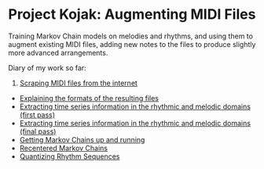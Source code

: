 # Project Kojak: Augmenting MIDI Files

Training Markov Chain models on melodies and rhythms, and using them to augment existing MIDI files, adding new notes to the files to produce slightly more advanced arrangements.

Diary of my work so far:

1. [Scraping MIDI files from the internet](./scraper.ipynb) 
- [Explaining the formats of the resulting files](./flattening_tracks.ipynb)
- [Extracting time series information in the rhythmic and melodic domains (first pass)](./getting_melodies_and_rhythms.ipynb)
- [Extracting time series information in the rhythmic and melodic domains (final pass)](./getting_melodies_and_rhythms_optimized.ipynb)
- [Getting Markov Chains up and running](./markov_chains.ipynb)
- [Recentered Markov Chains](./markov_chains_generalized.ipynb)
- [Quantizing Rhythm Sequences](./quantizing_rhythms.ipynb)